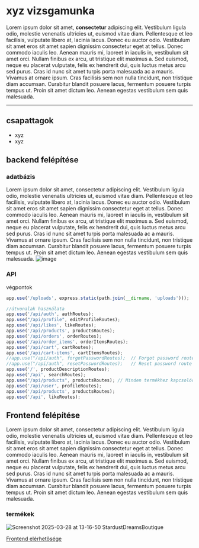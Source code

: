 # xyz vizsgamunka
Lorem ipsum dolor sit amet, **consectetur** adipiscing elit. Vestibulum ligula odio, molestie venenatis ultricies ut, euismod vitae diam. Pellentesque et leo facilisis, vulputate libero at, lacinia lacus. Donec eu auctor odio. Vestibulum sit amet eros sit amet sapien dignissim consectetur eget at tellus. Donec commodo iaculis leo. Aenean mauris mi, laoreet in iaculis in, vestibulum sit amet orci. Nullam finibus ex arcu, ut tristique elit maximus a. Sed euismod, neque eu placerat vulputate, felis ex hendrerit dui, quis luctus metus arcu sed purus. Cras id nunc sit amet turpis porta malesuada ac a mauris. Vivamus at ornare ipsum. Cras facilisis sem non nulla tincidunt, non tristique diam accumsan. Curabitur blandit posuere lacus, fermentum posuere turpis tempus ut. Proin sit amet dictum leo. Aenean egestas vestibulum sem quis malesuada.

---

## csapattagok
- xyz
- xyz

## backend felépítése
### adatbázis
Lorem ipsum dolor sit amet, consectetur adipiscing elit. Vestibulum ligula odio, molestie venenatis ultricies ut, euismod vitae diam. Pellentesque et leo facilisis, vulputate libero at, lacinia lacus. Donec eu auctor odio. Vestibulum sit amet eros sit amet sapien dignissim consectetur eget at tellus. Donec commodo iaculis leo. Aenean mauris mi, laoreet in iaculis in, vestibulum sit amet orci. Nullam finibus ex arcu, ut tristique elit maximus a. Sed euismod, neque eu placerat vulputate, felis ex hendrerit dui, quis luctus metus arcu sed purus. Cras id nunc sit amet turpis porta malesuada ac a mauris. Vivamus at ornare ipsum. Cras facilisis sem non nulla tincidunt, non tristique diam accumsan. Curabitur blandit posuere lacus, fermentum posuere turpis tempus ut. Proin sit amet dictum leo. Aenean egestas vestibulum sem quis malesuada.
![image](https://github.com/user-attachments/assets/6c6eae4a-7bef-4b0f-9fd1-bb444832d28d)

### API

végpontok
```js
app.use('/uploads', express.static(path.join(__dirname, 'uploads')));

//útvonalak használata
app.use('/api/auth', authRoutes);
app.use("/api/profile", editProfileRoutes);
app.use('/api/likes', likeRoutes);
app.use('/api/products', productsRoutes);
app.use('/api/orders', orderRoutes);
app.use('/api/order_items', orderItemsRoutes);
app.use('/api/cart', cartRoutes);
app.use('/api/cart-items', cartItemsRoutes);
//app.use("/api/auth", forgotPasswordRoutes);  // Forgot password route
//app.use("/api/auth", resetPasswordRoutes);   // Reset password route
app.use('/', productDescriptionRoutes);
app.use('/api', searchRoutes);
app.use("/api/products", productsRoutes); // Minden termékhez kapcsolódó API itt lesz
app.use('/api/user', profileRoutes);
app.use('/api/products', productsRoutes);
app.use('/api', likeRoutes);

```

## Frontend felépítése
Lorem ipsum dolor sit amet, consectetur adipiscing elit. Vestibulum ligula odio, molestie venenatis ultricies ut, euismod vitae diam. Pellentesque et leo facilisis, vulputate libero at, lacinia lacus. Donec eu auctor odio. Vestibulum sit amet eros sit amet sapien dignissim consectetur eget at tellus. Donec commodo iaculis leo. Aenean mauris mi, laoreet in iaculis in, vestibulum sit amet orci. Nullam finibus ex arcu, ut tristique elit maximus a. Sed euismod, neque eu placerat vulputate, felis ex hendrerit dui, quis luctus metus arcu sed purus. Cras id nunc sit amet turpis porta malesuada ac a mauris. Vivamus at ornare ipsum. Cras facilisis sem non nulla tincidunt, non tristique diam accumsan. Curabitur blandit posuere lacus, fermentum posuere turpis tempus ut. Proin sit amet dictum leo. Aenean egestas vestibulum sem quis malesuada.

### termékek
![Screenshot 2025-03-28 at 13-16-50 StardustDreamsBoutique](https://github.com/user-attachments/assets/82e3a876-e0db-44db-ab57-9828662b79a9)



[Frontend elérhetősége](https://stardustdreams.netlify.app/home.html)
